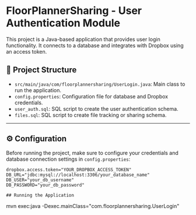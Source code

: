 

# FloorPlannerSharing - User Authentication Module

This project is a Java-based application that provides user login functionality. It connects to a database and integrates with Dropbox using an access token.

## 📁 Project Structure

- `src/main/java/com/floorplannersharing/UserLogin.java`: Main class to run the application.
- `config.properties`: Configuration file for database and Dropbox credentials.
- `user_auth.sql`: SQL script to create the user authentication schema.
- `files.sql`: SQL script to create file tracking or sharing schema.

---

## ⚙️ Configuration

Before running the project, make sure to configure your credentials and database connection settings in `config.properties`:

```properties
dropbox.access.token="YOUR_DROPBOX_ACCESS_TOKEN"
DB_URL="jdbc:mysql://localhost:3306/your_database_name"
DB_USER="your_db_username"
DB_PASSWORD="your_db_password"

## Running the Application

```
mvn exec:java -Dexec.mainClass="com.floorplannersharing.UserLogin"
